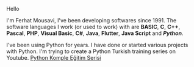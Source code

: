 Hello

I'm Ferhat Mousavi, I've been developing softwares since 1991. The software languages I work (or used to work) with are **BASIC**, **C**, **C++**, **Pascal**, **PHP**, **Visual Basic**, **C#**, **Java**, **Flutter**, **Java Script** and ***Python***.

I've been using Python for years. I have done or started various projects with Python. I'm trying to create a Python Turkish training series on Youtube. [Python Komple Eğitim Serisi](https://www.youtube.com/watch?v=-NcgZe34gB0&list=PLtTs2BKyiS4C0KLmXx-3k4ho5tfW3Gs5C)
